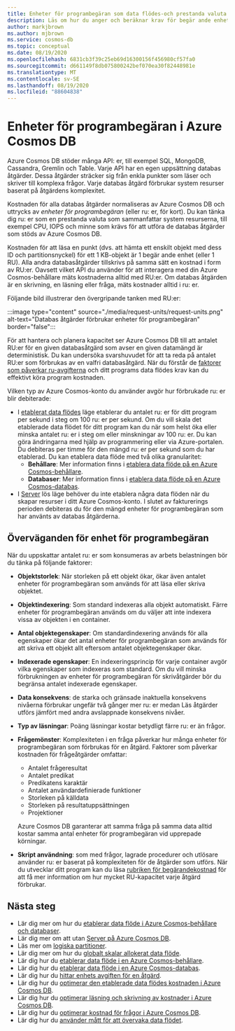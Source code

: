 ```yaml
---
title: Enheter för programbegäran som data flödes-och prestanda valuta i Azure Cosmos DB
description: Läs om hur du anger och beräknar krav för begär ande enheter i Azure Cosmos DB
author: markjbrown
ms.author: mjbrown
ms.service: cosmos-db
ms.topic: conceptual
ms.date: 08/19/2020
ms.openlocfilehash: 6831cb3f39c25eb69d16300156f456980cf57fa0
ms.sourcegitcommit: d661149f8db075800242bef070ea30f82448981e
ms.translationtype: MT
ms.contentlocale: sv-SE
ms.lasthandoff: 08/19/2020
ms.locfileid: "88604838"
---
```

# <a name="request-units-in-azure-cosmos-db"></a>Enheter för programbegäran i Azure Cosmos DB

Azure Cosmos DB stöder många API: er, till exempel SQL, MongoDB, Cassandra, Gremlin och Table. Varje API har en egen uppsättning databas åtgärder. Dessa åtgärder sträcker sig från enkla punkter som läser och skriver till komplexa frågor. Varje databas åtgärd förbrukar system resurser baserat på åtgärdens komplexitet.

Kostnaden för alla databas åtgärder normaliseras av Azure Cosmos DB och uttrycks av *enheter för programbegäran* (eller ru: er, för kort). Du kan tänka dig ru: er som en prestanda valuta som sammanfattar system resurserna, till exempel CPU, IOPS och minne som krävs för att utföra de databas åtgärder som stöds av Azure Cosmos DB.

Kostnaden för att läsa en punkt (dvs. att hämta ett enskilt objekt med dess ID och partitionsnyckel) för ett 1 KB-objekt är 1 begär ande enhet (eller 1 RU). Alla andra databasåtgärder tillskrivs på samma sätt en kostnad i form av RU:er. Oavsett vilket API du använder för att interagera med din Azure Cosmos-behållare mäts kostnaderna alltid med RU:er. Om databas åtgärden är en skrivning, en läsning eller fråga, mäts kostnader alltid i ru: er.

Följande bild illustrerar den övergripande tanken med RU:er:

:::image type="content" source="./media/request-units/request-units.png" alt-text="Databas åtgärder förbrukar enheter för programbegäran" border="false":::

För att hantera och planera kapacitet ser Azure Cosmos DB till att antalet RU:er för en given databasåtgärd som avser en given datamängd är deterministisk. Du kan undersöka svarshuvudet för att ta reda på antalet RU:er som förbrukas av en valfri databasåtgärd. När du förstår de [faktorer som påverkar ru-avgifterna](request-units.md#request-unit-considerations) och ditt programs data flödes krav kan du effektivt köra program kostnaden.

Vilken typ av Azure Cosmos-konto du använder avgör hur förbrukade ru: er blir debiterade:

- I [etablerat data flödes](set-throughput.md) läge etablerar du antalet ru: er för ditt program per sekund i steg om 100 ru: er per sekund. Om du vill skala det etablerade data flödet för ditt program kan du när som helst öka eller minska antalet ru: er i steg om eller minskningar av 100 ru: er. Du kan göra ändringarna med hjälp av programmering eller via Azure-portalen. Du debiteras per timme för den mängd ru: er per sekund som du har etablerad. Du kan etablera data flöde med två olika granularitet:
  - **Behållare**: Mer information finns i [etablera data flöde på en Azure Cosmos-behållare](how-to-provision-container-throughput.md).
  - **Databaser**: Mer information finns i [etablera data flöde på en Azure Cosmos-databas](how-to-provision-database-throughput.md).
- I [Server](serverless.md) lös läge behöver du inte etablera några data flöden när du skapar resurser i ditt Azure Cosmos-konto. I slutet av fakturerings perioden debiteras du för den mängd enheter för programbegäran som har använts av databas åtgärderna.

## <a name="request-unit-considerations"></a>Överväganden för enhet för programbegäran

När du uppskattar antalet ru: er som konsumeras av arbets belastningen bör du tänka på följande faktorer:

* **Objektstorlek**: När storleken på ett objekt ökar, ökar även antalet enheter för programbegäran som används för att läsa eller skriva objektet.

* **Objektindexering**: Som standard indexeras alla objekt automatiskt. Färre enheter för programbegäran används om du väljer att inte indexera vissa av objekten i en container.

* **Antal objektegenskaper**: Om standardindexering används för alla egenskaper ökar det antal enheter för programbegäran som används för att skriva ett objekt allt eftersom antalet objektegenskaper ökar.

* **Indexerade egenskaper**: En indexeringsprincip för varje container avgör vilka egenskaper som indexeras som standard. Om du vill minska förbrukningen av enheter för programbegäran för skrivåtgärder bör du begränsa antalet indexerade egenskaper.

* **Data konsekvens**: de starka och gränsade inaktuella konsekvens nivåerna förbrukar ungefär två gånger mer ru: er medan Läs åtgärder utförs jämfört med andra avslappnade konsekvens nivåer.

* **Typ av läsningar**: Poäng läsningar kostar betydligt färre ru: er än frågor.

* **Frågemönster**: Komplexiteten i en fråga påverkar hur många enheter för programbegäran som förbrukas för en åtgärd. Faktorer som påverkar kostnaden för frågeåtgärder omfattar: 
    
    - Antalet frågeresultat
    - Antalet predikat
    - Predikatens karaktär
    - Antalet användardefinierade funktioner
    - Storleken på källdata
    - Storleken på resultatuppsättningen
    - Projektioner

  Azure Cosmos DB garanterar att samma fråga på samma data alltid kostar samma antal enheter för programbegäran vid upprepade körningar.

* **Skript användning**: som med frågor, lagrade procedurer och utlösare använder ru: er baserat på komplexiteten för de åtgärder som utförs. När du utvecklar ditt program kan du läsa [rubriken för begärandekostnad](optimize-cost-queries.md#evaluate-request-unit-charge-for-a-query) för att få mer information om hur mycket RU-kapacitet varje åtgärd förbrukar.

## <a name="next-steps"></a>Nästa steg

* Lär dig mer om hur du [etablerar data flöde i Azure Cosmos-behållare och databaser](set-throughput.md).
* Lär dig mer om att utan [Server på Azure Cosmos DB](serverless.md).
* Läs mer om [logiska partitioner](partition-data.md).
* Lär dig mer om hur du [globalt skalar allokerat data flöde](scaling-throughput.md).
* Lär dig hur du [etablerar data flöde i en Azure Cosmos-behållare](how-to-provision-container-throughput.md).
* Lär dig hur du [etablerar data flöde i en Azure Cosmos-databas](how-to-provision-database-throughput.md).
* Lär dig hur du [hittar enhets avgiften för en åtgärd](find-request-unit-charge.md).
* Lär dig hur du [optimerar den etablerade data flödes kostnaden i Azure Cosmos DB](optimize-cost-throughput.md).
* Lär dig hur du [optimerar läsning och skrivning av kostnader i Azure Cosmos DB](optimize-cost-reads-writes.md).
* Lär dig hur du [optimerar kostnad för frågor i Azure Cosmos DB](optimize-cost-queries.md).
* Lär dig hur du [använder mått för att övervaka data flödet](use-metrics.md).
